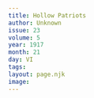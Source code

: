 ```yaml
---
title: Hollow Patriots
author: Unknown
issue: 23
volume: 5
year: 1917
month: 21
day: VI
tags:
layout: page.njk
image:
---
```





